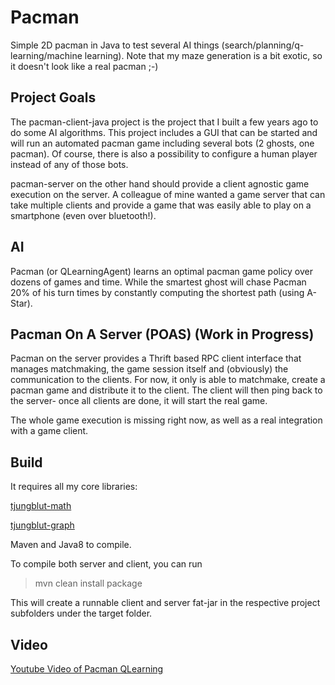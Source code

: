 Pacman
======

Simple 2D pacman in Java to test several AI things (search/planning/q-learning/machine learning). 
Note that my maze generation is a bit exotic, so it doesn't look like a real pacman ;-)

Project Goals
-------------

The pacman-client-java project is the project that I built a few years ago to do some AI algorithms. 
This project includes a GUI that can be started and will run an automated pacman game including several bots (2 ghosts, one pacman). 
Of course, there is also a possibility to configure a human player instead of any of those bots. 

pacman-server on the other hand should provide a client agnostic game execution on the server. 
A colleague of mine wanted a game server that can take multiple clients and provide a game that was easily able to play on a smartphone (even over bluetooth!). 

AI
--

Pacman (or QLearningAgent) learns an optimal pacman game policy over dozens of games and time.
While the smartest ghost will chase Pacman 20% of his turn times by constantly computing the shortest path (using A-Star).

Pacman On A Server (POAS) (Work in Progress)
--------------------------------------------

Pacman on the server provides a Thrift based RPC client interface that manages matchmaking, the game session itself and (obviously) the communication to the clients.
For now, it only is able to matchmake, create a pacman game and distribute it to the client. The client will then ping back to the server- once all clients are done, it will start the real game. 

The whole game execution is missing right now, as well as a real integration with a game client. 

Build
-----

It requires all my core libraries:

[tjungblut-math](https://github.com/thomasjungblut/tjungblut-math "Thomas' nifty math lib")

[tjungblut-graph](https://github.com/thomasjungblut/tjungblut-graph "Thomas' nifty graph lib")

Maven and Java8 to compile.

To compile both server and client, you can run

> mvn clean install package

This will create a runnable client and server fat-jar in the respective project subfolders under the target folder.

Video
-----

[Youtube Video of Pacman QLearning](http://www.youtube.com/watch?v=Byr-tgcKTYU "Youtube Video of Pacman QLearning")
